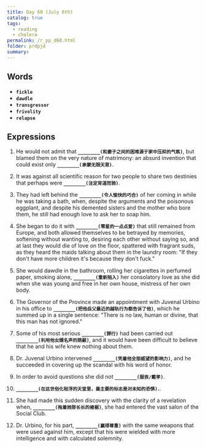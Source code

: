 ```yaml
---
title: Day 60 (July 6th)
catalog: true
tags: 
  - reading
  - cholera
permalink: /r_pp_d60.html
folder: prdpjd
summary: 
---
```


## Words

-   <b data-toggle="tooltip" data-original-title="{{site.data.glossary.fickle}}">`fickle`</b>
-   <b data-toggle="tooltip" data-original-title="{{site.data.glossary.dawdle}}">`dawdle`</b>
-   <b data-toggle="tooltip" data-original-title="{{site.data.glossary.transgressor}}">`transgressor`</b>
-   <b data-toggle="tooltip" data-original-title="{{site.data.glossary.frivolity}}">`frivolity`</b>
-   <b data-toggle="tooltip" data-original-title="{{site.data.glossary.relapse}}">`relapse`</b>


## Expressions

1.  He would  not admit that <b data-toggle="tooltip" data-original-title="{{site.data.answers.60_a}}">`________(和妻子之间的困难源于家中压抑的气氛)`</b>, but blamed them on the very nature of matrimony: an absurd invention that could exist only <b data-toggle="tooltip" data-original-title="{{site.data.answers.60_a2}}">`________(承蒙无限天恩)`</b>.


2.  It was against all scientific reason for two people to share two destinies that perhaps were <b data-toggle="tooltip" data-original-title="{{site.data.answers.60_b}}">`________(注定背道而驰)`</b>.

3.  They had left behind the <b data-toggle="tooltip" data-original-title="{{site.data.answers.60_c}}">`________(令人愉快的巧合)`</b> of her coming in while he was taking a bath, when, despite the arguments and the poisonous eggplant, and despite his demented sisters and the mother who bore them, he still had enough love to ask her to soap him.

4.  She began to do it with <b data-toggle="tooltip" data-original-title="{{site.data.answers.60_d}}">`________(零星的一点点爱)`</b> that still remained from Europe, and both allowed themselves to be betrayed by memories, softening without wanting to, desiring each other without saying so, and at last they would die of love on the floor, spattered with fragrant suds, as they heard the maids talking about them in the laundry room: "If they don't have more children it's because they don't fuck."

5.  She would dawdle in the bathroom, rolling her cigarettes in perfumed paper, smoking alone, <b data-toggle="tooltip" data-original-title="{{site.data.answers.60_e}}">`________(重新陷入)`</b> her consolatory love as she did when she was young and free in her own house, mistress of her own body.

6.  The Governor of the Province made an appointment with Juvenal Urbino in his office to <b data-toggle="tooltip" data-original-title="{{site.data.answers.60_f}}">`________(把他岳父最近的越轨行为都告诉了他)`</b>, which he summed up in a single sentence: "There is no law, human or divine, that this man has not ignored."

7.  Some of his most serious <b data-toggle="tooltip" data-original-title="{{site.data.answers.60_g}}">`________(罪行)`</b> had been carried out <b data-toggle="tooltip" data-original-title="{{site.data.answers.60_g2}}">`________(利用他女婿名声的荫蔽)`</b>, and it would have been difficult to believe that he and his wife knew nothing about them.

8.  Dr. Juvenal Urbino intervened <b data-toggle="tooltip" data-original-title="{{site.data.answers.60_h}}">`________(凭着他全部威望的影响力)`</b>, and he succeeded in covering up the scandal with his word of honor.

9.  In order to avoid questions she did not <b data-toggle="tooltip" data-original-title="{{site.data.answers.60_i}}">`________(服丧/戴孝)`</b>.

10. <b data-toggle="tooltip" data-original-title="{{site.data.answers.60_j}}">`________(在这世俗化轻浮的天堂里，最主要的标志是对未知的恐惧)`.</b>.

11. She had made this sudden discovery with the clarity of a revelation when, <b data-toggle="tooltip" data-original-title="{{site.data.answers.60_k}}">`________(拖着她那长长的裙裾)`</b>, she had entered the vast salon of the Social Club.

12. Dr. Urbino, for his part, <b data-toggle="tooltip" data-original-title="{{site.data.answers.60_l}}">`________(赢得尊重)`</b> with the same weapons that were used against him, except that his were wielded with more intelligence and with calculated solemnity.